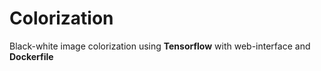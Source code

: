 # Colorization

Black-white image colorization using **Tensorflow** with web-interface and **Dockerfile**
